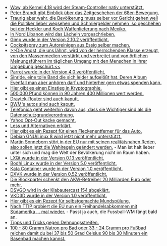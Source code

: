 * [Wow, ab Kernel 4.18 wird der Steam-Controller nativ unterstützt.](https://www.phoronix.com/scan.php?page=news_item&px=Steam-Controller-Linux-4.18)
* [Peter Brandt gibt Einblick über das Zeitgeschehen der 68er-Bewegung.](https://weltnetz.tv/video/1487-zeitgeschehen-1-die-68er-bewegung)
* [Traurig aber wahr, die Bevölkerung muss selber vor Gericht gehen weil die Politiker lieber wegsehen und Schmiergelder nehmen, so geschehen bei der Heckler und Koch Waffenlieferung nach Mexiko.](http://www.sonnenseite.com/de/politik/starke-proteste-gegen-toedliche-ruestungsexporte.html)
* [In Nord Libanon wird das Lächeln vorgeschrieben.](https://blog.fefe.de/?ts=a5fc4b43)
* [Gimp wurde in der Version 2.10.2 veröffentlicht.](https://www.pro-linux.de/news/1/25909/gimp-2102-unterst%C3%BCtzt-heif-format.html)
* [Cockpitspray zum Autoreinigen aus Essig selber machen.](https://www.smarticular.net/cockpitspray-autopflege-essig-natuerlich-selber-machen-chemiefrei/)
* [>>Die Angst, die uns lähmt, wird von der herrschenden Klasse erzeugt, von den Massenmedien verstärkt und verbreitet und von örtlichen Meinungsführern im täglichen Umgang mit den Menschen in ihrer Umgebung geschürt.<<](https://propagandaschau.wordpress.com/2018/05/21/ein-imperium-das-im-in-und-ausland-angst-verbreitet-und-vom-kriegsfieber-befallen-ist/)
* [Parrot wurde in der Version 4.0 veröffentlicht.](https://lwn.net/Articles/755095)
* [Sinride, eine tolle Band die sich leider aufgelößt hat. Deren Album Evenfall man aber anhören darf und hinterher gern etwas spenden kann.](https://www.sinride.com/audio.html)
* [Hier gibt es einen Einstieg in Kryptographie.](https://opensource.com/article/18/5/cryptography-pki)
* [500.000 Pfund können in 90 Jahren 400 Millionen wert werden.](https://blog.fefe.de/?ts=a5faec49)
* [Draytek-Router sind auch kaputt.](https://blog.fefe.de/?ts=a5fae768)
* [BWM's autos sind auch kaputt.](https://blog.fefe.de/?ts=a5fae55e)
* [Telefonica geht weiterhin davon aus, dass sie Wichtiger sind als die Datenschutzgrundverordnung.](https://blog.fefe.de/?ts=a5facab2)
* [Yahoo Opt-Out kacke gemacht.](https://ptrace.fefe.de/yahoo-opt-out.png)
* [Less und Alternativen erklärt.](https://opensource.com/article/18/5/advanced-use-less-text-file-viewer)
* [Hier gibt es ein Rezept für einen Fleckenentferner für das Auto.](https://www.smarticular.net/polsterreiniger-autositze-reinigen-hausmittel-natron/)
* [Debian GNU/Linux 8 wird jetzt nicht mehr unterstützt.](https://www.pro-linux.de/news/1/25911/offizielle-unterst%C3%BCtzung-f%C3%BCr-debian-gnulinux-8-jessie-endet.html)
* [Martin Sonneborn stört in der EU nur mit seinen realitätsnahen Reden, also sollen jetzt die Wahlregeln geändert werden.](https://blog.fefe.de/?ts=a5fa7a5f) - Man ist halt lieber unter sich und mag die Welt der Bevölkerung nicht im Raum haben.
* [LXQt wurde in der Version 0.13 veröffentlicht.](https://www.pro-linux.de/news/1/25916/lxqt-013-erschienen.html)
* [Bodhi Linux wurde in der Version 5.0 veröffentlicht.](https://www.pro-linux.de/news/1/25918/bodhi-linux-50-startet-mit-erster-alphaversion.html)
* [Kata Container wurde in der Version 1.0 veröffentlicht.](https://www.pro-linux.de/news/1/25919/container-projekt-kata-10-erschienen.html)
* [DXVK wurde in der Version 0.52 veröffentlicht.](http://www.phoronix.com/scan.php?page=news_item&px=DXVK-0.52-Released)
* [Die Blockpartei schenkt den AKW-Betreiber 20 Milliarden Euro oder mehr.](https://blog.fefe.de/?ts=a5fb085b)
* [DSVGO wird in der Klabautercast 154 abgeklärt.](https://blog.fefe.de/?ts=a5fb07cf)
* [VKD3D wurde in der Version 1.0 veröffentlicht.](https://www.phoronix.com/scan.php?page=news_item&px=Wine-VKD3D-1.0-D3D12-Vulkan)
* [Hier gibt es ein Rezept für selbstgemachte Mundspülung.](https://www.careelite.de/mundspuelung-selber-machen/)
* [Nach TTIP probiert die EU nun ein Freihandelsabkommen mit Südamerika ... mal wieder.](http://www.neopresse.com/europa/ueberraschung-im-naechsten-sommerloch-eu-will-neues-freihandelsabkommen-heimlich-durchsetzen/) - Passt ja auch, die Fussball-WM fängt bald an.
* [Tipps und Tricks gegen Dehnungsstreifen.](https://www.smarticular.net/dehnungsstreifen-loswerden-bauch-po-brust-schwangerschaft/)
* [100 - 80 Gramm Natron pro Bad oder 33 - 24 Gramm pro Fußbad reichen damit du bei 37 bis 50 Grad Celsius 90 bis 30 Minuten ein Basenbad machen kannst.](https://www.smarticular.net/basenbad-selber-herstellen-und-bis-zu-90-sparen/)

